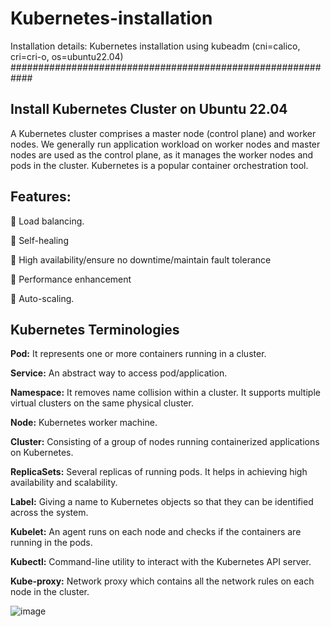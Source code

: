 # Kubernetes-installation
Installation details: Kubernetes installation using kubeadm (cni=calico, cri=cri-o, os=ubuntu22.04)
############################################################

Install Kubernetes Cluster on Ubuntu 22.04
--------------------------------------------
A Kubernetes cluster comprises a master node (control plane) and worker nodes. We generally run application workload on worker nodes and master nodes are used as the control plane, as it manages the worker nodes and pods in the cluster.
Kubernetes is a popular container orchestration tool.

Features:
----------------
	Load balancing.

	Self-healing

	High availability/ensure no downtime/maintain fault tolerance

	Performance enhancement

	Auto-scaling.


Kubernetes Terminologies
----------------------------
**Pod:** It represents one or more containers running in a cluster.

**Service:** An abstract way to access pod/application.

**Namespace:** It removes name collision within a cluster. It supports multiple virtual clusters on the same physical cluster.

**Node:** Kubernetes worker machine.

**Cluster:** Consisting of a group of nodes running containerized applications on Kubernetes.

**ReplicaSets:** Several replicas of running pods. It helps in achieving high availability and scalability.

**Label:** Giving a name to Kubernetes objects so that they can be identified across the system.

**Kubelet:** An agent runs on each node and checks if the containers are running in the pods.

**Kubectl:** Command-line utility to interact with the Kubernetes API server.

**Kube-proxy:** Network proxy which contains all the network rules on each node in the cluster.


![image](https://github.com/aicloudpost/kubernetes-installation/assets/166476986/3726bce7-677d-4860-ade1-ac0dee491759)

